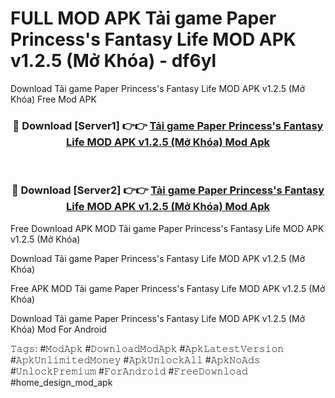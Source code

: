 # FULL MOD APK Tải game Paper Princess's Fantasy Life MOD APK v1.2.5 (Mở Khóa) - df6yl
Download Tải game Paper Princess's Fantasy Life MOD APK v1.2.5 (Mở Khóa) Free Mod APK

<div align="center">
<h3>🔴 Download [Server1] 👉👉 <a href="https://apk-comot.site?title=Tải_game_Paper_Princess's_Fantasy_Life_MOD_APK_v1.2.5_(Mở_Khóa)">Tải game Paper Princess's Fantasy Life MOD APK v1.2.5 (Mở Khóa) Mod Apk</a></h3><br>

<h3>🔴 Download [Server2] 👉👉 <a href="https://apk-comot.site?title=Tải_game_Paper_Princess's_Fantasy_Life_MOD_APK_v1.2.5_(Mở_Khóa)">Tải game Paper Princess's Fantasy Life MOD APK v1.2.5 (Mở Khóa) Mod Apk</a></h3>
</div>


Free Download APK MOD Tải game Paper Princess's Fantasy Life MOD APK v1.2.5 (Mở Khóa)

Download Tải game Paper Princess's Fantasy Life MOD APK v1.2.5 (Mở Khóa) 

Free APK MOD Tải game Paper Princess's Fantasy Life MOD APK v1.2.5 (Mở Khóa) 

Download Tải game Paper Princess's Fantasy Life MOD APK v1.2.5 (Mở Khóa) Mod For Android

𝚃𝚊𝚐𝚜: #𝙼𝚘𝚍𝙰𝚙𝚔 #𝙳𝚘𝚠𝚗𝚕𝚘𝚊𝚍𝙼𝚘𝚍𝙰𝚙𝚔 #𝙰𝚙𝚔𝙻𝚊𝚝𝚎𝚜𝚝𝚅𝚎𝚛𝚜𝚒𝚘𝚗 #𝙰𝚙𝚔𝚄𝚗𝚕𝚒𝚖𝚒𝚝𝚎𝚍𝙼𝚘𝚗𝚎𝚢 #𝙰𝚙𝚔𝚄𝚗𝚕𝚘𝚌𝚔𝙰𝚕𝚕 #𝙰𝚙𝚔𝙽𝚘𝙰𝚍𝚜 #𝚄𝚗𝚕𝚘𝚌𝚔𝙿𝚛𝚎𝚖𝚒𝚞𝚖 #𝙵𝚘𝚛𝙰𝚗𝚍𝚛𝚘𝚒𝚍 #𝙵𝚛𝚎𝚎𝙳𝚘𝚠𝚗𝚕𝚘𝚊𝚍 #home_design_mod_apk